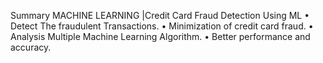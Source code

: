 Summary 
MACHINE LEARNING |Credit Card Fraud Detection Using ML
• Detect The fraudulent Transactions.
• Minimization of credit card fraud.
• Analysis Multiple Machine Learning Algorithm.
• Better performance and accuracy.
